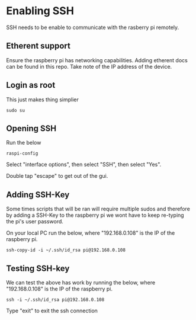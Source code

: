 # Enabling SSH
SSH needs to be enable to communicate with the rasberry pi remotely.

## Etherent support


Ensure the raspberry pi has networking capabilities. Adding etherent docs can be found in this repo.
Take note of the IP address of the device. 

## Login as root

This just makes thing simplier

```
sudo su
```


## Opening SSH

Run the below

```
raspi-config
```

Select "interface options", then select "SSH", then select "Yes".

Double tap "escape" to get out of the gui.


## Adding SSH-Key 

Some times scripts that will be ran will require multiple sudos and therefore by adding a SSH-Key to the raspberry pi we wont have to keep re-typing the pi's user password.

On your local PC run the below, where "192.168.0.108" is the IP of the raspberry pi.

```
ssh-copy-id -i ~/.ssh/id_rsa pi@192.168.0.108
```

## Testing SSH-key

We can test the above has work by running the below, where "192.168.0.108" is the IP of the raspberry pi.

```
ssh -i ~/.ssh/id_rsa pi@192.168.0.108
```

Type "exit" to exit the ssh connection




